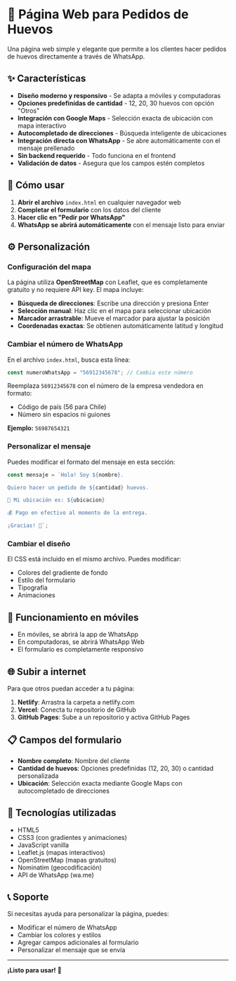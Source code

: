 # 🥚 Página Web para Pedidos de Huevos

Una página web simple y elegante que permite a los clientes hacer pedidos de huevos directamente a través de WhatsApp.

## ✨ Características

- **Diseño moderno y responsivo** - Se adapta a móviles y computadoras
- **Opciones predefinidas de cantidad** - 12, 20, 30 huevos con opción "Otros"
- **Integración con Google Maps** - Selección exacta de ubicación con mapa interactivo
- **Autocompletado de direcciones** - Búsqueda inteligente de ubicaciones
- **Integración directa con WhatsApp** - Se abre automáticamente con el mensaje prellenado
- **Sin backend requerido** - Todo funciona en el frontend
- **Validación de datos** - Asegura que los campos estén completos

## 🚀 Cómo usar

1. **Abrir el archivo** `index.html` en cualquier navegador web
2. **Completar el formulario** con los datos del cliente
3. **Hacer clic en "Pedir por WhatsApp"**
4. **WhatsApp se abrirá automáticamente** con el mensaje listo para enviar

## ⚙️ Personalización

### Configuración del mapa

La página utiliza **OpenStreetMap** con Leaflet, que es completamente gratuito y no requiere API key. El mapa incluye:

- **Búsqueda de direcciones**: Escribe una dirección y presiona Enter
- **Selección manual**: Haz clic en el mapa para seleccionar ubicación
- **Marcador arrastrable**: Mueve el marcador para ajustar la posición
- **Coordenadas exactas**: Se obtienen automáticamente latitud y longitud

### Cambiar el número de WhatsApp

En el archivo `index.html`, busca esta línea:

```javascript
const numeroWhatsApp = "56912345678"; // Cambia este número
```

Reemplaza `56912345678` con el número de la empresa vendedora en formato:
- Código de país (56 para Chile)
- Número sin espacios ni guiones

**Ejemplo:** `56987654321`

### Personalizar el mensaje

Puedes modificar el formato del mensaje en esta sección:

```javascript
const mensaje = `Hola! Soy ${nombre}. 

Quiero hacer un pedido de ${cantidad} huevos.

📍 Mi ubicación es: ${ubicacion}

💰 Pago en efectivo al momento de la entrega.

¡Gracias! 🥚`;
```

### Cambiar el diseño

El CSS está incluido en el mismo archivo. Puedes modificar:
- Colores del gradiente de fondo
- Estilo del formulario
- Tipografía
- Animaciones

## 📱 Funcionamiento en móviles

- En móviles, se abrirá la app de WhatsApp
- En computadoras, se abrirá WhatsApp Web
- El formulario es completamente responsivo

## 🌐 Subir a internet

Para que otros puedan acceder a tu página:

1. **Netlify**: Arrastra la carpeta a netlify.com
2. **Vercel**: Conecta tu repositorio de GitHub
3. **GitHub Pages**: Sube a un repositorio y activa GitHub Pages

## 📋 Campos del formulario

- **Nombre completo**: Nombre del cliente
- **Cantidad de huevos**: Opciones predefinidas (12, 20, 30) o cantidad personalizada
- **Ubicación**: Selección exacta mediante Google Maps con autocompletado de direcciones

## 🔧 Tecnologías utilizadas

- HTML5
- CSS3 (con gradientes y animaciones)
- JavaScript vanilla
- Leaflet.js (mapas interactivos)
- OpenStreetMap (mapas gratuitos)
- Nominatim (geocodificación)
- API de WhatsApp (wa.me)

## 📞 Soporte

Si necesitas ayuda para personalizar la página, puedes:
- Modificar el número de WhatsApp
- Cambiar los colores y estilos
- Agregar campos adicionales al formulario
- Personalizar el mensaje que se envía

---

**¡Listo para usar!** 🎉 